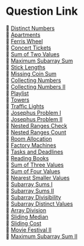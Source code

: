 # Question Link
🎯 [Distinct Numbers](https://cses.fi/problemset/task/1621)<br>
🎯 [Apartments](https://cses.fi/problemset/task/1084)<br>
🎯 [Ferris Wheel](https://cses.fi/problemset/task/1090)<br>
🎯 [Concert Tickets](https://cses.fi/problemset/task/1091)<br>
🎯 [Sum of Two Values](https://cses.fi/problemset/task/1640)<br>
🎯 [Maximum Subarray Sum](https://cses.fi/problemset/task/1643)<br>
🎯 [Stick Lengths](https://cses.fi/problemset/task/1074)<br>
🎯 [Missing Coin Sum](https://cses.fi/problemset/task/2183)<br>
🎯 [Collecting Numbers](https://cses.fi/problemset/task/2216)<br>
🎯 [Collecting Numbers II](https://cses.fi/problemset/task/2217)<br>
🎯 [Playlist](https://cses.fi/problemset/task/1141)<br>
🎯 [Towers](https://cses.fi/problemset/task/1073)<br>
🎯 [Traffic Lights](https://cses.fi/problemset/task/1163)<br>
🎯 [Josephus Problem I](https://cses.fi/problemset/task/2162)<br>
🎯 [Josephus Problem II](https://cses.fi/problemset/task/2163)<br>
🎯 [Nested Ranges Check](https://cses.fi/problemset/task/2168)<br>
🎯 [Nested Ranges Count](https://cses.fi/problemset/task/2169)<br>
🎯 [Room Allocation](https://cses.fi/problemset/task/1164)<br>
🎯 [Factory Machines](https://cses.fi/problemset/task/1620)<br>
🎯 [Tasks and Deadlines](https://cses.fi/problemset/task/1630)<br>
🎯 [Reading Books](https://cses.fi/problemset/task/1631)<br>
🎯 [Sum of Three Values](https://cses.fi/problemset/task/1641)<br>
🎯 [Sum of Four Values](https://cses.fi/problemset/task/1642)<br>
🎯 [Nearest Smaller Values](https://cses.fi/problemset/task/1645)<br>
🎯 [Subarray Sums I](https://cses.fi/problemset/task/1660)<br>
🎯 [Subarray Sums II](https://cses.fi/problemset/task/1661)<br>
🎯 [Subarray Divisibility](https://cses.fi/problemset/task/1662)<br>
🎯 [Subarray Distinct Values](https://cses.fi/problemset/task/2428)<br>
🎯 [Array Division](https://cses.fi/problemset/task/1085)<br>
🎯 [Sliding Median](https://cses.fi/problemset/task/1076)<br>
🎯 [Sliding Cost](https://cses.fi/problemset/task/1077)<br>
🎯 [Movie Festival II](https://cses.fi/problemset/task/1632)<br>
🎯 [Maximum Subarray Sum II](https://cses.fi/problemset/task/1644)<br>